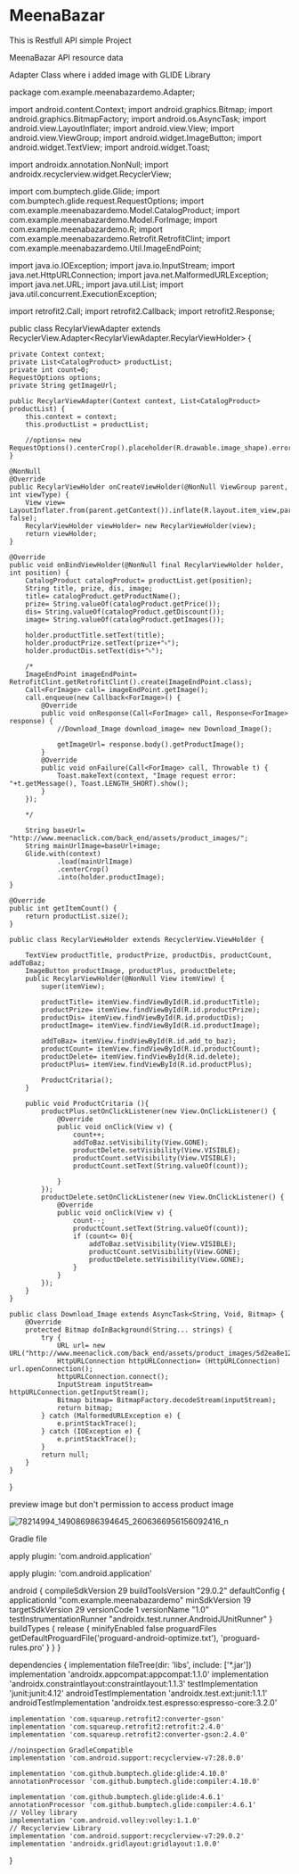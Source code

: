# MeenaBazar

This is Restfull API simple Project


MeenaBazar API resource data

Adapter Class where i added image with GLIDE Library

package com.example.meenabazardemo.Adapter;

import android.content.Context;
import android.graphics.Bitmap;
import android.graphics.BitmapFactory;
import android.os.AsyncTask;
import android.view.LayoutInflater;
import android.view.View;
import android.view.ViewGroup;
import android.widget.ImageButton;
import android.widget.TextView;
import android.widget.Toast;

import androidx.annotation.NonNull;
import androidx.recyclerview.widget.RecyclerView;

import com.bumptech.glide.Glide;
import com.bumptech.glide.request.RequestOptions;
import com.example.meenabazardemo.Model.CatalogProduct;
import com.example.meenabazardemo.Model.ForImage;
import com.example.meenabazardemo.R;
import com.example.meenabazardemo.Retrofit.RetrofitClint;
import com.example.meenabazardemo.Util.ImageEndPoint;

import java.io.IOException;
import java.io.InputStream;
import java.net.HttpURLConnection;
import java.net.MalformedURLException;
import java.net.URL;
import java.util.List;
import java.util.concurrent.ExecutionException;

import retrofit2.Call;
import retrofit2.Callback;
import retrofit2.Response;

public class RecylarViewAdapter extends RecyclerView.Adapter<RecylarViewAdapter.RecylarViewHolder> {

    private Context context;
    private List<CatalogProduct> productList;
    private int count=0;
    RequestOptions options;
    private String getImageUrl;

    public RecylarViewAdapter(Context context, List<CatalogProduct> productList) {
        this.context = context;
        this.productList = productList;

        //options= new RequestOptions().centerCrop().placeholder(R.drawable.image_shape).error(R.drawable.image_shape);
    }

    @NonNull
    @Override
    public RecylarViewHolder onCreateViewHolder(@NonNull ViewGroup parent, int viewType) {
        View view= LayoutInflater.from(parent.getContext()).inflate(R.layout.item_view,parent, false);
        RecylarViewHolder viewHolder= new RecylarViewHolder(view);
        return viewHolder;
    }

    @Override
    public void onBindViewHolder(@NonNull final RecylarViewHolder holder, int position) {
        CatalogProduct catalogProduct= productList.get(position);
        String title, prize, dis, image;
        title= catalogProduct.getProductName();
        prize= String.valueOf(catalogProduct.getPrice());
        dis= String.valueOf(catalogProduct.getDiscount());
        image= String.valueOf(catalogProduct.getImages());

        holder.productTitle.setText(title);
        holder.productPrize.setText(prize+"৳");
        holder.productDis.setText(dis+"৳");
        
        /*
        ImageEndPoint imageEndPoint= RetrofitClint.getRetrofitClint().create(ImageEndPoint.class);
        Call<ForImage> call= imageEndPoint.getImage();
        call.enqueue(new Callback<ForImage>() {
            @Override
            public void onResponse(Call<ForImage> call, Response<ForImage> response) {
                //Download_Image download_image= new Download_Image();

                getImageUrl= response.body().getProductImage();
            }
            @Override
            public void onFailure(Call<ForImage> call, Throwable t) {
                Toast.makeText(context, "Image request error: "+t.getMessage(), Toast.LENGTH_SHORT).show();
            }
        });

        */

        String baseUrl= "http://www.meenaclick.com/back_end/assets/product_images/";
        String mainUrlImage=baseUrl+image;
        Glide.with(context)
                .load(mainUrlImage)
                .centerCrop()
                .into(holder.productImage);
    }

    @Override
    public int getItemCount() {
        return productList.size();
    }

    public class RecylarViewHolder extends RecyclerView.ViewHolder {

        TextView productTitle, productPrize, productDis, productCount, addToBaz;
        ImageButton productImage, productPlus, productDelete;
        public RecylarViewHolder(@NonNull View itemView) {
            super(itemView);

            productTitle= itemView.findViewById(R.id.productTitle);
            productPrize= itemView.findViewById(R.id.productPrize);
            productDis= itemView.findViewById(R.id.productDis);
            productImage= itemView.findViewById(R.id.productImage);

            addToBaz= itemView.findViewById(R.id.add_to_baz);
            productCount= itemView.findViewById(R.id.productCount);
            productDelete= itemView.findViewById(R.id.delete);
            productPlus= itemView.findViewById(R.id.productPlus);

            ProductCritaria();
        }

        public void ProductCritaria (){
            productPlus.setOnClickListener(new View.OnClickListener() {
                @Override
                public void onClick(View v) {
                    count++;
                    addToBaz.setVisibility(View.GONE);
                    productDelete.setVisibility(View.VISIBLE);
                    productCount.setVisibility(View.VISIBLE);
                    productCount.setText(String.valueOf(count));

                }
            });
            productDelete.setOnClickListener(new View.OnClickListener() {
                @Override
                public void onClick(View v) {
                    count--;
                    productCount.setText(String.valueOf(count));
                    if (count<= 0){
                        addToBaz.setVisibility(View.VISIBLE);
                        productCount.setVisibility(View.GONE);
                        productDelete.setVisibility(View.GONE);
                    }
                }
            });
        }
    }

    public class Download_Image extends AsyncTask<String, Void, Bitmap> {
        @Override
        protected Bitmap doInBackground(String... strings) {
            try {
                URL url= new URL("http://www.meenaclick.com/back_end/assets/product_images/5d2ea8e12c6a7.png");
                HttpURLConnection httpURLConnection= (HttpURLConnection) url.openConnection();
                httpURLConnection.connect();
                InputStream inputStream= httpURLConnection.getInputStream();
                Bitmap bitmap= BitmapFactory.decodeStream(inputStream);
                return bitmap;
            } catch (MalformedURLException e) {
                e.printStackTrace();
            } catch (IOException e) {
                e.printStackTrace();
            }
            return null;
        }
    }
}

preview image but don't permission to access product image

![78214994_149086986394645_2606366956156092416_n](https://user-images.githubusercontent.com/31959794/70170317-a9843080-16f6-11ea-8bdb-9d8793c285d2.jpg)


Gradle file

apply plugin: 'com.android.application'

apply plugin: 'com.android.application'

android {
    compileSdkVersion 29
    buildToolsVersion "29.0.2"
    defaultConfig {
        applicationId "com.example.meenabazardemo"
        minSdkVersion 19
        targetSdkVersion 29
        versionCode 1
        versionName "1.0"
        testInstrumentationRunner "androidx.test.runner.AndroidJUnitRunner"
    }
    buildTypes {
        release {
            minifyEnabled false
            proguardFiles getDefaultProguardFile('proguard-android-optimize.txt'), 'proguard-rules.pro'
        }
    }
}

dependencies {
    implementation fileTree(dir: 'libs', include: ['*.jar'])
    implementation 'androidx.appcompat:appcompat:1.1.0'
    implementation 'androidx.constraintlayout:constraintlayout:1.1.3'
    testImplementation 'junit:junit:4.12'
    androidTestImplementation 'androidx.test.ext:junit:1.1.1'
    androidTestImplementation 'androidx.test.espresso:espresso-core:3.2.0'


    implementation 'com.squareup.retrofit2:converter-gson'
    implementation 'com.squareup.retrofit2:retrofit:2.4.0'
    implementation 'com.squareup.retrofit2:converter-gson:2.4.0'

    //noinspection GradleCompatible
    implementation 'com.android.support:recyclerview-v7:28.0.0'

    implementation 'com.github.bumptech.glide:glide:4.10.0'
    annotationProcessor 'com.github.bumptech.glide:compiler:4.10.0'

    implementation 'com.github.bumptech.glide:glide:4.6.1'
    annotationProcessor 'com.github.bumptech.glide:compiler:4.6.1'
    // Volley library
    implementation 'com.android.volley:volley:1.1.0'
    // Recyclerview Library
    implementation 'com.android.support:recyclerview-v7:29.0.2'
    implementation 'androidx.gridlayout:gridlayout:1.0.0'

}
